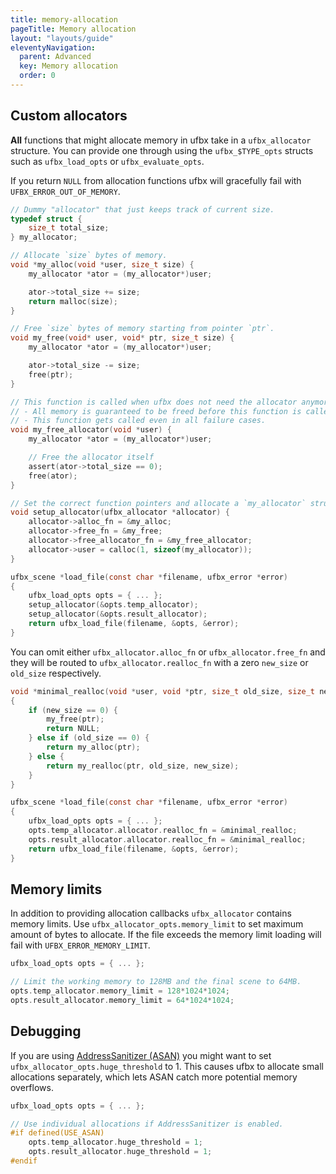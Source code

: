 ```yaml
---
title: memory-allocation
pageTitle: Memory allocation
layout: "layouts/guide"
eleventyNavigation:
  parent: Advanced
  key: Memory allocation
  order: 0
---
```


## Custom allocators

**All** functions that might allocate memory in ufbx take in a `ufbx_allocator` structure.
You can provide one through using the `ufbx_$TYPE_opts` structs such as `ufbx_load_opts` or `ufbx_evaluate_opts`.

If you return `NULL` from allocation functions ufbx will gracefully fail with `UFBX_ERROR_OUT_OF_MEMORY`.

```c
// Dummy "allocator" that just keeps track of current size.
typedef struct {
    size_t total_size;
} my_allocator;

// Allocate `size` bytes of memory.
void *my_alloc(void *user, size_t size) {
    my_allocator *ator = (my_allocator*)user;

    ator->total_size += size;
    return malloc(size);
}

// Free `size` bytes of memory starting from pointer `ptr`.
void my_free(void* user, void* ptr, size_t size) {
    my_allocator *ator = (my_allocator*)user;

    ator->total_size -= size;
    free(ptr);
}

// This function is called when ufbx does not need the allocator anymore.
// - All memory is guaranteed to be freed before this function is called.
// - This function gets called even in all failure cases.
void my_free_allocator(void *user) {
    my_allocator *ator = (my_allocator*)user;

    // Free the allocator itself
    assert(ator->total_size == 0);
    free(ator);
}

// Set the correct function pointers and allocate a `my_allocator` structure.
void setup_allocator(ufbx_allocator *allocator) {
    allocator->alloc_fn = &my_alloc;
    allocator->free_fn = &my_free;
    allocator->free_allocator_fn = &my_free_allocator;
    allocator->user = calloc(1, sizeof(my_allocator));
}

ufbx_scene *load_file(const char *filename, ufbx_error *error)
{
    ufbx_load_opts opts = { ... };
    setup_allocator(&opts.temp_allocator);
    setup_allocator(&opts.result_allocator);
    return ufbx_load_file(filename, &opts, &error);
}
```

You can omit either `ufbx_allocator.alloc_fn` or `ufbx_allocator.free_fn` and they will
be routed to `ufbx_allocator.realloc_fn` with a zero `new_size` or `old_size` respectively.

```c
void *minimal_realloc(void *user, void *ptr, size_t old_size, size_t new_size)
{
    if (new_size == 0) {
        my_free(ptr);
        return NULL;
    } else if (old_size == 0) {
        return my_alloc(ptr);
    } else {
        return my_realloc(ptr, old_size, new_size);
    }
}

ufbx_scene *load_file(const char *filename, ufbx_error *error)
{
    ufbx_load_opts opts = { ... };
    opts.temp_allocator.allocator.realloc_fn = &minimal_realloc;
    opts.result_allocator.allocator.realloc_fn = &minimal_realloc;
    return ufbx_load_file(filename, &opts, &error);
}
```

## Memory limits

In addition to providing allocation callbacks `ufbx_allocator` contains memory limits.
Use `ufbx_allocator_opts.memory_limit` to set maximum amount of bytes to allocate.
If the file exceeds the memory limit loading will fail with `UFBX_ERROR_MEMORY_LIMIT`.

```c
ufbx_load_opts opts = { ... };

// Limit the working memory to 128MB and the final scene to 64MB.
opts.temp_allocator.memory_limit = 128*1024*1024;
opts.result_allocator.memory_limit = 64*1024*1024;
```

## Debugging

If you are using [AddressSanitizer (ASAN)][asan] you might want to set `ufbx_allocator_opts.huge_threshold` to 1.
This causes ufbx to allocate small allocations separately, which lets ASAN catch more potential memory overflows.

```c
ufbx_load_opts opts = { ... };

// Use individual allocations if AddressSanitizer is enabled.
#if defined(USE_ASAN)
    opts.temp_allocator.huge_threshold = 1;
    opts.result_allocator.huge_threshold = 1;
#endif
```


[asan]: https://github.com/google/sanitizers/wiki/AddressSanitizer
